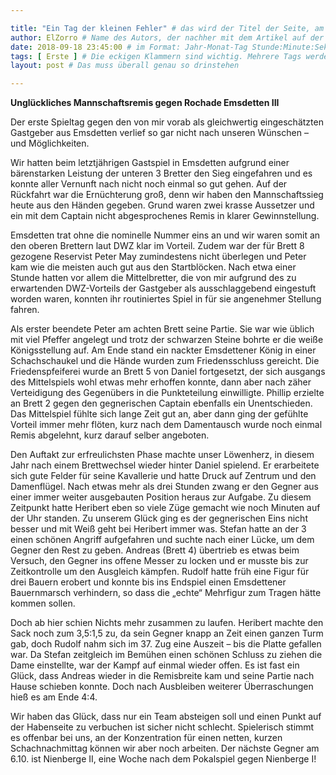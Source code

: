 ```yaml
---

title: "Ein Tag der kleinen Fehler" # das wird der Titel der Seite, am besten in Anführungszeichen (z.B. wenn er Sonderzeichen enthält).
author: ElZorro # Name des Autors, der nachher mit dem Artikel auf der Seite angezeigt wird; das ist unabhängig vom github-Benutzernamen
date: 2018-09-18 23:45:00 # im Format: Jahr-Monat-Tag Stunde:Minute:Sekunde, die Uhrzeit ist optional
tags: [ Erste ] # Die eckigen Klammern sind wichtig. Mehrere Tags werden durch Kommas separiert
layout: post # Das muss überall genau so drinstehen

---
```

**Unglückliches Mannschaftsremis gegen Rochade Emsdetten III**

Der erste Spieltag gegen den von mir vorab als gleichwertig eingeschätzten Gastgeber aus Emsdetten verlief so gar nicht nach unseren Wünschen – und Möglichkeiten. 
<!-- continue -->
Wir hatten beim letztjährigen Gastspiel in Emsdetten aufgrund einer bärenstarken Leistung der unteren 3 Bretter den Sieg eingefahren und es konnte aller Vernunft nach nicht noch einmal so gut gehen. Auf der Rückfahrt war die Ernüchterung groß, denn wir haben den Mannschaftssieg heute aus den Händen gegeben. Grund waren zwei krasse Aussetzer und ein mit dem Captain nicht abgesprochenes Remis in klarer Gewinnstellung.

Emsdetten trat ohne die nominelle Nummer eins an und wir waren somit an den oberen Brettern laut DWZ klar im Vorteil. Zudem war der für Brett 8 gezogene Reservist Peter May zumindestens nicht überlegen und Peter kam wie die meisten auch gut aus den Startblöcken. Nach etwa einer Stunde hatten vor allem die Mittelbretter, die von mir aufgrund des zu erwartenden DWZ-Vorteils der Gastgeber als ausschlaggebend eingestuft worden waren, konnten ihr routiniertes Spiel in für sie angenehmer Stellung fahren.

Als erster beendete Peter am achten Brett seine Partie. Sie war wie üblich mit viel Pfeffer angelegt und trotz der schwarzen Steine bohrte er die weiße Königsstellung auf. Am Ende stand ein nackter Emsdettener König in einer Schachschaukel und die Hände wurden zum Friedensschluss gereicht. Die Friedenspfeiferei wurde an Brett 5 von Daniel fortgesetzt, der sich ausgangs des Mittelspiels wohl etwas mehr erhoffen konnte, dann aber nach zäher Verteidigung des Gegenübers in die Punkteteilung einwilligte. Phillip erzielte an Brett 2 gegen den gegnerischen Captain ebenfalls ein Unentschieden. Das Mittelspiel fühlte sich lange Zeit gut an, aber dann ging der gefühlte Vorteil immer mehr flöten, kurz nach dem Damentausch wurde noch einmal Remis abgelehnt, kurz darauf selber angeboten.

Den Auftakt zur erfreulichsten Phase machte unser Löwenherz, in diesem Jahr nach einem Brettwechsel wieder hinter Daniel spielend. Er erarbeitete sich gute Felder für seine Kavallerie und hatte Druck auf Zentrum und den Damenflügel. Nach etwas mehr als drei Stunden zwang er den Gegner aus einer immer weiter ausgebauten Position heraus zur Aufgabe. Zu diesem Zeitpunkt hatte Heribert eben so viele Züge gemacht wie noch Minuten auf der Uhr standen. Zu unserem Glück ging es der gegnerischen Eins nicht besser und mit Weiß geht bei Heribert immer was. Stefan hatte an der 3 einen schönen Angriff aufgefahren und suchte nach einer Lücke, um dem Gegner den Rest zu geben. Andreas (Brett 4) übertrieb es etwas beim Versuch, den Gegner ins offene Messer zu locken und er musste bis zur Zeitkontrolle um den Ausgleich kämpfen. Rudolf hatte früh eine Figur für drei Bauern erobert und konnte bis ins Endspiel einen Emsdettener Bauernmarsch verhindern, so dass die „echte“ Mehrfigur zum Tragen hätte kommen sollen.

Doch ab hier schien Nichts mehr zusammen zu laufen. Heribert machte den Sack noch zum 3,5:1,5 zu, da sein Gegner knapp an Zeit einen ganzen Turm gab, doch Rudolf nahm sich im 37. Zug eine Auszeit – bis die Platte gefallen war. Da Stefan zeitgleich im Bemühen einen schönen Schluss zu ziehen die Dame einstellte, war der Kampf auf einmal wieder offen. Es ist fast ein Glück, dass Andreas wieder in die Remisbreite kam und seine Partie nach Hause schieben konnte. Doch nach Ausbleiben weiterer Überraschungen hieß es am Ende 4:4.

Wir haben das Glück, dass nur ein Team absteigen soll und einen Punkt auf der Habenseite zu verbuchen ist sicher nicht schlecht. Spielerisch stimmt es offenbar bei uns, an der Konzentration für einen netten, kurzen Schachnachmittag können wir aber noch arbeiten. Der nächste Gegner am 6.10. ist Nienberge II, eine Woche nach dem Pokalspiel gegen Nienberge I!
